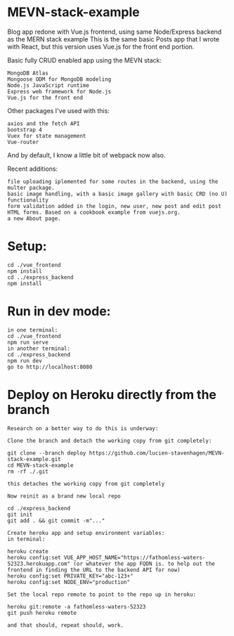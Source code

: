 # MEVN-stack-example
Blog app redone with Vue.js frontend, using same Node/Express backend as the MERN stack example
This is the same basic Posts app that I wrote with React, but this version uses Vue.js for the front end portion. 

Basic fully CRUD enabled app using the MEVN stack:

    MongoDB Atlas
    Mongoose ODM for MongoDB modeling
    Node.js JavaScript runtime
    Express web framework for Node.js
    Vue.js for the front end

Other packages I've used with this:

    axios and the fetch API
    bootstrap 4
    Vuex for state management
    Vue-router
And by default, I know a little bit of webpack now also.

Recent additions:
```
file uploading iplemented for some routes in the backend, using the multer package.
basic image handling, with a basic image gallery with basic CRD (no U) functionality
form validation added in the login, new user, new post and edit post HTML forms. Based on a cookbook example from vuejs.org.
a new About page.
```
# Setup:
```
cd ./vue_frontend
npm install
cd ../express_backend
npm install
```
# Run in dev mode:
```
in one terminal:
cd ./vue_frontend
npm run serve
in another terminal:
cd ./express_backend
npm run dev
go to http://localhost:8080
```
# Deploy on Heroku directly from the branch
```
Research on a better way to do this is underway:

Clone the branch and detach the working copy from git completely: 

git clone --branch deploy https://github.com/lucien-stavenhagen/MEVN-stack-example.git
cd MEVN-stack-example
rm -rf ./.git 

this detaches the working copy from git completely

Now reinit as a brand new local repo

cd ./express_backend
git init
git add . && git commit -m"..."

Create heroku app and setup environment variables:
in terminal:

heroku create
heroku config:set VUE_APP_HOST_NAME="https://fathomless-waters-52323.herokuapp.com" (or whatever the app FQDN is. to help out the frontend in finding the URL to the backend API for now)
heroku config:set PRIVATE_KEY="abc-123+"
heroku config:set NODE_ENV="production"

Set the local repo remote to point to the repo up in heroku:

heroku git:remote -a fathomless-waters-52323
git push heroku remote

and that should, repeat should, work.
```
